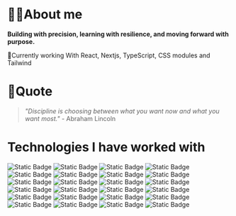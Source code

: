 # 🧑‍💻About me

**Building with precision, learning with resilience, and moving forward with purpose.**

🔨Currently working With React, Nextjs, TypeScript, CSS modules and Tailwind

# 🍃Quote 
>*"Discipline is choosing between what you want now and what you want most."* - Abraham Lincoln

# Technologies I have worked with

![Static Badge](https://img.shields.io/badge/react-%231565C0?style=for-the-badge&logo=react)
![Static Badge](https://img.shields.io/badge/Next-%23000?style=for-the-badge&logo=next.js)
![Static Badge](https://img.shields.io/badge/typescript-%233178C6?style=for-the-badge&logo=typescript&logoColor=white)
![Static Badge](https://img.shields.io/badge/javascript-%23F7DF1E?style=for-the-badge&logo=javascript&logoColor=black)
![Static Badge](https://img.shields.io/badge/css-%231572B6?style=for-the-badge&logo=css3)
![Static Badge](https://img.shields.io/badge/css%20modules-%23e6e5e3?style=for-the-badge&logo=css%20modules&logoColor=black)
![Static Badge](https://img.shields.io/badge/tailwind_css-%23f5f4f3?style=for-the-badge&logo=tailwind%20css&logoColor=%2306B6D4)
![Static Badge](https://img.shields.io/badge/solid-%232C4F7C?style=for-the-badge&logo=solid&logoColor=white)
![Static Badge](https://img.shields.io/badge/html-%23E34F26?style=for-the-badge&logo=html5&logoColor=white)
![Static Badge](https://img.shields.io/badge/react_native-%23fff?style=for-the-badge&logo=react)
![Static Badge](https://img.shields.io/badge/expo-%231C2024?style=for-the-badge&logo=expo&logoColor=white)
![Static Badge](https://img.shields.io/badge/yarn-%232C8EBB?style=for-the-badge&logo=yarn&logoColor=white)
![Static Badge](https://img.shields.io/badge/npm-%23CB3837?style=for-the-badge&logo=npm&logoColor=white)
![Static Badge](https://img.shields.io/badge/vite-%23646CFF?style=for-the-badge&logo=vite&logoColor=white)
![Static Badge](https://img.shields.io/badge/redux-%23764ABC?style=for-the-badge&logo=redux&logoColor=white)
![Static Badge](https://img.shields.io/badge/git-%23F05032?style=for-the-badge&logo=git&logoColor=white)
![Static Badge](https://img.shields.io/badge/node-%235FA04E?style=for-the-badge&logo=node.js&logoColor=white)
![Static Badge](https://img.shields.io/badge/express-%23000000?style=for-the-badge&logo=express&logoColor=white)
![Static Badge](https://img.shields.io/badge/MySQL-%234479A1?style=for-the-badge&logo=mysql&logoColor=white)
![Static Badge](https://img.shields.io/badge/postgreSQL-%234169E1?style=for-the-badge&logo=postgresql&logoColor=white)
![Static Badge](https://img.shields.io/badge/mongodb-%2347A248?style=for-the-badge&logo=mongodb&logoColor=white)
![Static Badge](https://img.shields.io/badge/mongoose-%23880000?style=for-the-badge&logo=mongoose&logoColor=white)
![Static Badge](https://img.shields.io/badge/jira-%230052CC?style=for-the-badge&logo=jira&logoColor=white)
![Static Badge](https://img.shields.io/badge/slack-%234A154B?style=for-the-badge&logo=slack&logoColor=white)



















